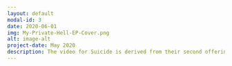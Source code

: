 ```yaml
---
layout: default
modal-id: 3
date: 2020-06-01
img: My-Private-Hell-EP-Cover.png
alt: image-alt
project-date: May 2020
description: The video for Suicide is derived from their second offering, "Suicide EP." Filmed and directed by Jakob Jensen at the old warehouse of guitar sponsor Coffin Case, the band is captured in a live element that invokes drama, frustration and reality. Check out My Private Hell's Official video for <a href="https://www.youtube.com/watch?v=MuR2TlijYPE">Suicide</a> on YouTube.
---
```

